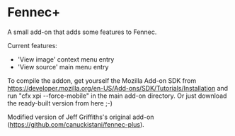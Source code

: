 # Fennec+

A small add-on that adds some features to Fennec.

Current features:

* 'View image' context menu entry
* 'View source' main menu entry


To compile the addon, get yourself the Mozilla Add-on SDK from https://developer.mozilla.org/en-US/Add-ons/SDK/Tutorials/Installation and run "cfx xpi --force-mobile" in the main add-on directory.
Or just download the ready-built version from here ;-)


Modified version of Jeff Griffiths's original add-on (https://github.com/canuckistani/fennec-plus).
